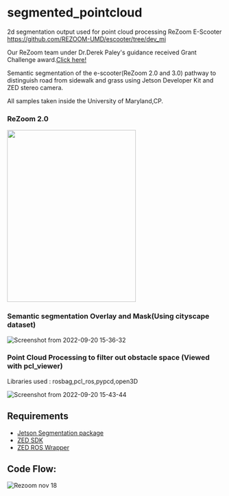 # segmented_pointcloud
2d segmentation output used for point cloud processing
ReZoom E-Scooter
https://github.com/REZOOM-UMD/escooter/tree/dev_mi

Our ReZoom team under Dr.Derek Paley's guidance received Grant Challenge award.[Click here!](https://research.umd.edu/urban-mobility)

Semantic segmentation of the e-scooter(ReZoom 2.0 and 3.0) pathway to distinguish road from sidewalk and grass using Jetson Developer Kit and ZED stereo camera.

All samples taken inside the University of Maryland,CP.

### ReZoom 2.0

<img src="https://user-images.githubusercontent.com/90351952/191350972-240d0441-c8f3-4768-9f51-ddfad16f2b57.jpg" width="300" height="400">

### Semantic segmentation Overlay and Mask(Using cityscape dataset)

![Screenshot from 2022-09-20 15-36-32](https://user-images.githubusercontent.com/90351952/191348944-6e2cd1a6-52d4-4c72-8bf5-cbc2732036ed.png)

### Point Cloud Processing to filter out obstacle space (Viewed with pcl_viewer)

Libraries used : rosbag,pcl_ros,pypcd,open3D

![Screenshot from 2022-09-20 15-43-44](https://user-images.githubusercontent.com/90351952/191350367-fee77eea-4a0d-4e94-a8be-f1569f8326cb.png)

## Requirements

- [Jetson Segmentation package](https://github.com/dusty-nv/jetson-inference)
- [ZED SDK](https://www.stereolabs.com/developers/release/)
- [ZED ROS Wrapper](https://github.com/stereolabs/zed-ros-wrapper)

## Code Flow:

![Rezoom nov 18](https://user-images.githubusercontent.com/90351952/202696896-6416899e-c1f4-4f31-9f1e-b88a8e4802b6.png)



